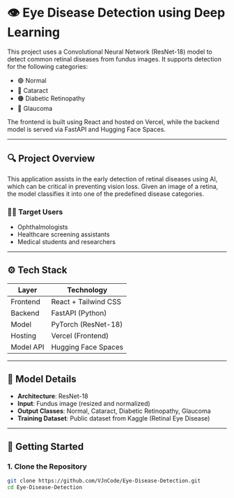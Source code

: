 # 👁️ Eye Disease Detection using Deep Learning

This project uses a Convolutional Neural Network (ResNet-18) model to detect common retinal diseases from fundus images. It supports detection for the following categories:

- 🟢 Normal
- 🔴 Cataract
- 🟠 Diabetic Retinopathy
- 🔵 Glaucoma

The frontend is built using React and hosted on Vercel, while the backend model is served via FastAPI and Hugging Face Spaces.

---

## 🔍 Project Overview

This application assists in the early detection of retinal diseases using AI, which can be critical in preventing vision loss. Given an image of a retina, the model classifies it into one of the predefined disease categories.

### 👨‍⚕️ Target Users
- Ophthalmologists
- Healthcare screening assistants
- Medical students and researchers

---

## ⚙️ Tech Stack

| Layer     | Technology              |
|-----------|-------------------------|
| Frontend  | React + Tailwind CSS    |
| Backend   | FastAPI (Python)        |
| Model     | PyTorch (ResNet-18)     |
| Hosting   | Vercel (Frontend)       |
| Model API | Hugging Face Spaces     |

---

## 🧠 Model Details

- **Architecture**: ResNet-18
- **Input**: Fundus image (resized and normalized)
- **Output Classes**: Normal, Cataract, Diabetic Retinopathy, Glaucoma
- **Training Dataset**: Public dataset from Kaggle (Retinal Eye Disease)

---

## 🚀 Getting Started

### 1. Clone the Repository

```bash
git clone https://github.com/VJnCode/Eye-Disease-Detection.git
cd Eye-Disease-Detection
